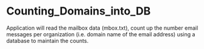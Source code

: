 # Counting_Domains_into_DB

Application will read the mailbox data (mbox.txt), count up the number email messages per organization (i.e. domain name of the email address) using a database to maintain the counts.
